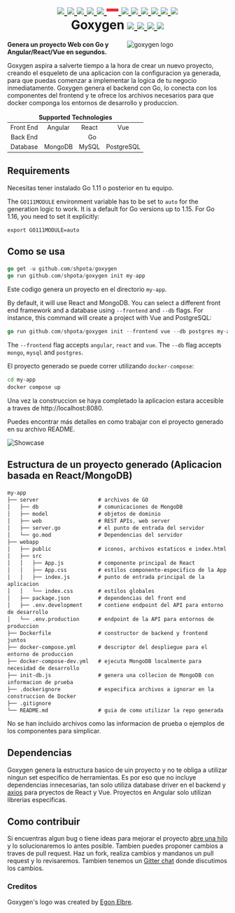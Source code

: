 <h1 align="center">
    <a href="https://github.com/Shpota/goxygen/tree/main/docs/README.md">
        <img height="20px" src="https://cdnjs.cloudflare.com/ajax/libs/flag-icon-css/3.4.6/flags/4x3/gb.svg">
    </a>
    <a href="https://github.com/Shpota/goxygen/tree/main/docs/README_zh.md">
        <img height="20px" src="https://cdnjs.cloudflare.com/ajax/libs/flag-icon-css/3.4.6/flags/4x3/cn.svg">
    </a>
    <a href="https://github.com/Shpota/goxygen/tree/main/docs/README_ua.md">
        <img height="20px" src="https://cdnjs.cloudflare.com/ajax/libs/flag-icon-css/3.4.6/flags/4x3/ua.svg">
    </a>
    <a href="https://github.com/Shpota/goxygen/tree/main/docs/README_ko.md">
        <img height="20px" src="https://cdnjs.cloudflare.com/ajax/libs/flag-icon-css/3.4.6/flags/4x3/kr.svg">
    </a>
    <a href="https://github.com/Shpota/goxygen/tree/main/docs/README_pt-br.md">
        <img height="20px" src="https://cdnjs.cloudflare.com/ajax/libs/flag-icon-css/3.4.6/flags/4x3/br.svg">
    </a>
    <a href="https://github.com/Shpota/goxygen/tree/main/docs/README_by.md">
        <img height="20px" src="https://raw.githubusercontent.com/Shpota/goxygen/main/docs/flag-by.svg">
    </a>
    <a href="https://github.com/Shpota/goxygen/tree/main/docs/README_fr.md">
        <img height="20px" src="https://cdnjs.cloudflare.com/ajax/libs/flag-icon-css/3.4.6/flags/4x3/fr.svg">
    </a>
    <a href="https://github.com/Shpota/goxygen/tree/main/docs/README_es.md">
        <img height="25px" src="https://cdnjs.cloudflare.com/ajax/libs/flag-icon-css/3.4.6/flags/4x3/es.svg">
    </a>
    <a href="https://github.com/Shpota/goxygen/tree/main/docs/README_jp.md">
        <img height="20px" src="https://cdnjs.cloudflare.com/ajax/libs/flag-icon-css/3.4.6/flags/4x3/jp.svg">
    </a>
    <a href="https://github.com/Shpota/goxygen/tree/main/docs/README_id.md">
        <img height="20px" src="https://cdnjs.cloudflare.com/ajax/libs/flag-icon-css/3.4.6/flags/4x3/id.svg">
    </a>
    <a href="https://github.com/Shpota/goxygen/tree/main/docs/README_he.md">
        <img height="20px" src="https://cdnjs.cloudflare.com/ajax/libs/flag-icon-css/3.4.6/flags/4x3/il.svg">
    </a>
    <a href="https://github.com/Shpota/goxygen/tree/main/docs/README_tr.md">
        <img height="20px" src="https://cdnjs.cloudflare.com/ajax/libs/flag-icon-css/3.4.6/flags/4x3/tr.svg">
    </a>
    <br>
    Goxygen
    <a href="https://github.com/Shpota/goxygen/actions?query=workflow%3Abuild">
        <img src="https://github.com/Shpota/goxygen/workflows/build/badge.svg">
    </a>
    <a href="https://github.com/Shpota/goxygen/releases">
        <img src="https://img.shields.io/github/v/tag/shpota/goxygen?color=green&label=version">
    </a>
    <a href="https://gitter.im/goxygen/community">
        <img src="https://badges.gitter.im/goxygen/community.svg">
    </a>
    <a href="https://github.com/Shpota/goxygen/pulls">
        <img src="https://img.shields.io/badge/PRs-welcome-brightgreen.svg">
    </a>
</h1>

<img src="../templates/vue.webapp/src/assets/logo.svg" align="right" width="230px" alt="goxygen logo">

**Genera un proyecto Web con Go y Angular/React/Vue en segundos.**

Goxygen aspira a salverte tiempo a la hora de crear un nuevo proyecto,
creando el esqueleto de una aplicacion con la configuracion ya generada,
para que puedas comenzar a implementar la logica de tu negocio inmediatamente.
Goxygen genera el backend con Go, lo conecta con los componentes del frontend
y te ofrece los archivos necesarios para que docker componga los entornos de desarrollo y produccion.

<table>
    <thead>
    <tr align="center">
        <td colspan=4><b>Supported Technologies</b></td>
    </tr>
    </thead>
    <tbody>
    <tr align="center">
        <td align="center">Front End</td>
        <td>Angular</td>
        <td>React</td>
        <td>Vue</td>
    </tr>
    <tr align="center">
        <td>Back End</td>
        <td colspan=3>Go</td>
    </tr>
    <tr align="center">
        <td>Database</td>
        <td>MongoDB</td>
        <td>MySQL</td>
        <td>PostgreSQL</td>
    </tr>
    </tbody>
</table>

## Requirements
Necesitas tener instalado Go 1.11 o posterior en tu equipo.

The `GO111MODULE` environment variable has to be set to `auto`
for the generation logic to work. It is a default for Go
versions up to 1.15. For Go 1.16, you need to set it explicitly:
```
export GO111MODULE=auto
```

## Como se usa

```go
go get -u github.com/shpota/goxygen
go run github.com/shpota/goxygen init my-app
```
Este codigo genera un proyecto en el directorio ``my-app``.

By default, it will use React and MongoDB. You can select
a different front end framework and a database using
`--frontend` and `--db` flags. For instance, this command
will create a project with Vue and PostgreSQL:

```go
go run github.com/shpota/goxygen init --frontend vue --db postgres my-app
```

The `--frontend` flag accepts `angular`, `react` and `vue`.
The `--db` flag accepts `mongo`, `mysql` and `postgres`.

El proyecto generado se puede correr utilizando `docker-compose`:
```sh
cd my-app
docker compose up
```

Una vez la construccion se haya completado la aplicacion estara accesible 
a traves de http://localhost:8080.

Puedes encontrar más detalles en como trabajar con el proyecto generado en su archivo README.


![Showcase](showcase.gif)

## Estructura de un proyecto generado (Aplicacion basada en React/MongoDB)


    my-app
    ├── server                   # archivos de GO
    │   ├── db                   # comunicaciones de MongoDB
    │   ├── model                # objetos de dominio
    │   ├── web                  # REST APIs, web server
    │   ├── server.go            # el punto de entrada del servidor
    │   └── go.mod               # Dependencias del servidor
    ├── webapp                    
    │   ├── public               # iconos, archivos estaticos e index.html
    │   ├── src                       
    │   │   ├── App.js           # componente principal de React
    │   │   ├── App.css          # estilos componente-especifico de la App
    │   │   ├── index.js         # punto de entrada principal de la aplicacion
    │   │   └── index.css        # estilos globales
    │   ├── package.json         # dependencias del front end
    │   ├── .env.development     # contiene endpoint del API para entorno de desarrollo
    │   └── .env.production      # endpoint de la API para entornos de produccion
    ├── Dockerfile               # constructor de backend y frontend juntos
    ├── docker-compose.yml       # descriptor del despliegue para el entorno de produccion
    ├── docker-compose-dev.yml   # ejecuta MongoDB localmente para necesidad de desarrollo
    ├── init-db.js               # genera una collecion de MongoDB con informacion de prueba
    ├── .dockerignore            # especifica archivos a ignorar en la construccion de Docker
    ├── .gitignore
    └── README.md                # guia de como utilizar la repo generada 

No se han incluido archivos como las informacion de prueba o ejemplos de los componentes para simplicar.

## Dependencias

Goxygen genera la estructura basico de uin proyecto y no te obliga a
utilizar ningun set especifico de herramientas. Es por eso que no incluye
dependencias innecesarias, tan solo utiliza database driver en el backend y
[axios](https://github.com/axios/axios) para pryectos de React y Vue.
Proyectos en Angular solo utilizan librerias especificas.

## Como contribuir

Si encuentras algun bug o tiene ideas para mejorar el proyecto
[abre una hilo](https://github.com/Shpota/goxygen/issues) y lo
solucionaremos lo antes posible. Tambien puedes proponer cambios
a traves de pull request. Haz un fork, realiza cambios y mandanos
un pull request y lo revisaremos. Tambien tenemos un 
[Gitter chat](https://gitter.im/goxygen/community) donde discutimos los cambios.

### Creditos
Goxygen's logo was created by [Egon Elbre](https://twitter.com/egonelbre).
